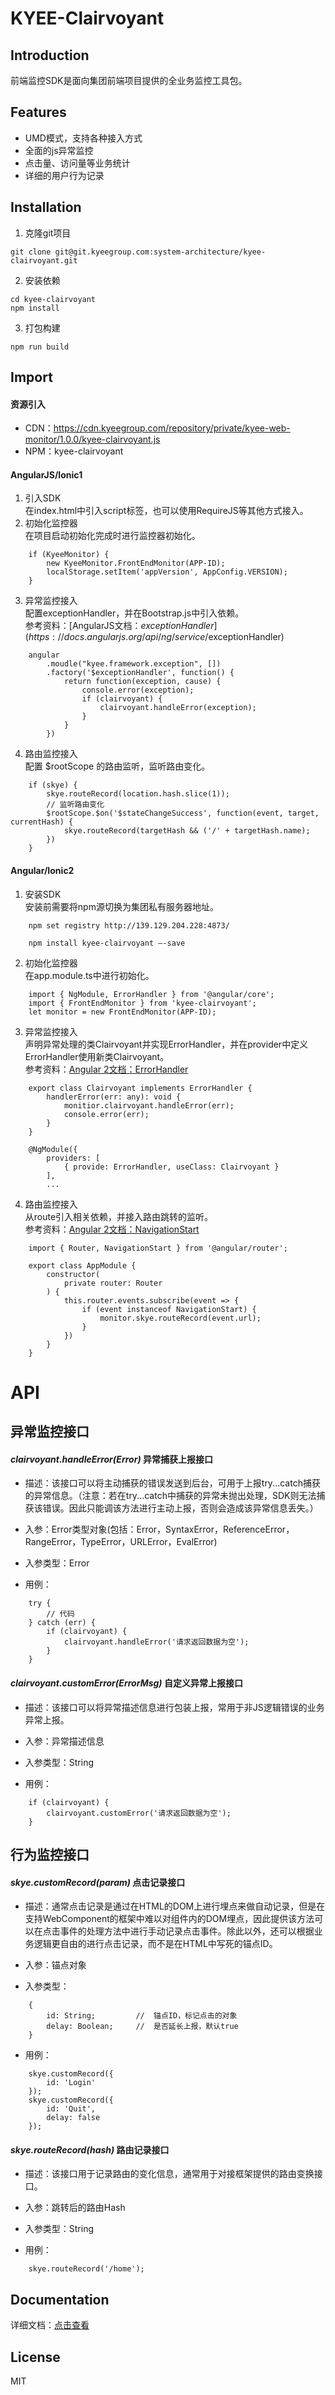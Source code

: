 KYEE-Clairvoyant
=====

Introduction
------------
前端监控SDK是面向集团前端项目提供的全业务监控工具包。

Features
--------
- UMD模式，支持各种接入方式
- 全面的js异常监控
- 点击量、访问量等业务统计
- 详细的用户行为记录

Installation
------------
1. 克隆git项目
```
git clone git@git.kyeegroup.com:system-architecture/kyee-clairvoyant.git
```
2. 安装依赖
```
cd kyee-clairvoyant
npm install
```
3. 打包构建
```
npm run build
```

Import
------

#### 资源引入

- CDN：https://cdn.kyeegroup.com/repository/private/kyee-web-monitor/1.0.0/kyee-clairvoyant.js
- NPM：kyee-clairvoyant

#### AngularJS/Ionic1

1. 引入SDK  
在index.html中引入script标签，也可以使用RequireJS等其他方式接入。
2. 初始化监控器  
在项目启动初始化完成时进行监控器初始化。
```
    if (KyeeMonitor) {
        new KyeeMonitor.FrontEndMonitor(APP-ID);
        localStorage.setItem('appVersion', AppConfig.VERSION);
    }
```
3. 异常监控接入  
配置exceptionHandler，并在Bootstrap.js中引入依赖。  
参考资料：[AngularJS文档：$exceptionHandler](https://docs.angularjs.org/api/ng/service/$exceptionHandler)
```
    angular
        .moudle("kyee.framework.exception", [])
        .factory('$exceptionHandler', function() {
            return function(exception, cause) {
                console.error(exception);
                if (clairvoyant) {
                    clairvoyant.handleError(exception);
                }
            }
        })
```
4. 路由监控接入  
配置 $rootScope 的路由监听，监听路由变化。
```
    if (skye) {
        skye.routeRecord(location.hash.slice(1));
        // 监听路由变化
        $rootScope.$on('$stateChangeSuccess', function(event, target, currentHash) {
            skye.routeRecord(targetHash && ('/' + targetHash.name);
        })
    }
```

#### Angular/Ionic2

1. 安装SDK  
安装前需要将npm源切换为集团私有服务器地址。
```
    npm set registry http://139.129.204.228:4873/
    
    npm install kyee-clairvoyant —-save
```
2. 初始化监控器  
在app.module.ts中进行初始化。
```
    import { NgModule, ErrorHandler } from '@angular/core';
    import { FrontEndMonitor } from 'kyee-clairvoyant';
    let monitor = new FrontEndMonitor(APP-ID);
```
3. 异常监控接入  
声明异常处理的类Clairvoyant并实现ErrorHandler，并在provider中定义ErrorHandler使用新类Clairvoyant。  
参考资料：[Angular 2文档：ErrorHandler](https://angular.io/api/core/ErrorHandler)
```
    export class Clairvoyant implements ErrorHandler {
        handlerError(err: any): void {
            monitior.clairvoyant.handleError(err);
            console.error(err);
        }
    }
    
    @NgModule({
        providers: [
            { provide: ErrorHandler, useClass: Clairvoyant }
        ],
        ...
```
4. 路由监控接入  
从route引入相关依赖，并接入路由跳转的监听。  
参考资料：[Angular 2文档：NavigationStart](https://angular.io/api/router/NavigationStart)
```
    import { Router, NavigationStart } from '@angular/router';
    
    export class AppModule {
        constructor(
            private router: Router
        ) {
            this.router.events.subscribe(event => {
                if (event instanceof NavigationStart) {
                    monitor.skye.routeRecord(event.url);
                }
            })
        }
    }
```

API
===

异常监控接口
----------

#### ***clairvoyant.handleError(Error)*** 异常捕获上报接口 

- 描述：该接口可以将主动捕获的错误发送到后台，可用于上报try...catch捕获的异常信息。（注意：若在try...catch中捕获的异常未抛出处理，SDK则无法捕获该错误。因此只能调该方法进行主动上报，否则会造成该异常信息丢失。）

- 入参：Error类型对象(包括：Error，SyntaxError，ReferenceError，RangeError，TypeError，URLError，EvalError)

- 入参类型：Error

- 用例：
```
    try {
        // 代码
    } catch (err) {
        if (clairvoyant) {
            clairvoyant.handleError('请求返回数据为空');
        }
    }
```
#### ***clairvoyant.customError(ErrorMsg)*** 自定义异常上报接口 

- 描述：该接口可以将异常描述信息进行包装上报，常用于非JS逻辑错误的业务异常上报。

- 入参：异常描述信息

- 入参类型：String

- 用例：
```
    if (clairvoyant) {
        clairvoyant.customError('请求返回数据为空');
    }
```

行为监控接口
----------

#### ***skye.customRecord(param)*** 点击记录接口 

- 描述：通常点击记录是通过在HTML的DOM上进行埋点来做自动记录，但是在支持WebComponent的框架中难以对组件内的DOM埋点，因此提供该方法可以在点击事件的处理方法中进行手动记录点击事件。除此以外，还可以根据业务逻辑更自由的进行点击记录，而不是在HTML中写死的锚点ID。

- 入参：锚点对象

- 入参类型：
```
    {
        id: String;			//  锚点ID，标记点击的对象
        delay: Boolean;		//  是否延长上报，默认true
    }
```

- 用例：
```
    skye.customRecord({
        id: 'Login'
    });
    skye.customRecord({
        id: 'Quit',
        delay: false
    });
```

#### ***skye.routeRecord(hash)*** 路由记录接口 

- 描述：该接口用于记录路由的变化信息，通常用于对接框架提供的路由变换接口。

- 入参：跳转后的路由Hash

- 入参类型：String

- 用例：
```
    skye.routeRecord('/home');
```

Documentation
-------------

详细文档：[点击查看](http://2060nexus.oss-cn-qingdao.aliyuncs.com/docs/%E4%BD%BF%E7%94%A8%E8%AF%B4%E6%98%8E/%E5%89%8D%E7%AB%AF%E7%9B%91%E6%8E%A7%E4%BD%BF%E7%94%A8%E8%AF%B4%E6%98%8E.pdf)

License
-------

MIT

